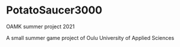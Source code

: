 # PotatoSaucer3000
OAMK summer project 2021

A small summer game project of Oulu University of Applied Sciences
